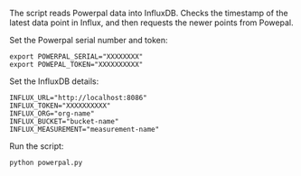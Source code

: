The script reads Powerpal data into InfluxDB. Checks the timestamp of the latest data point in Influx, and then requests the newer points from Powepal.

Set the Powerpal serial number and token:
```
export POWERPAL_SERIAL="XXXXXXXX"
export POWEPAL_TOKEN="XXXXXXXXXX"
```

Set the InfluxDB details:
```
INFLUX_URL="http://localhost:8086"
INFLUX_TOKEN="XXXXXXXXXX"
INFLUX_ORG="org-name"
INFLUX_BUCKET="bucket-name"
INFLUX_MEASUREMENT="measurement-name"
```

Run the script:
```
python powerpal.py
```
